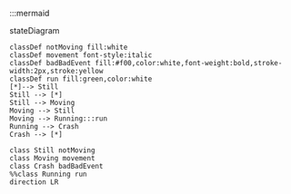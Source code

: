 :::mermaid

stateDiagram

    classDef notMoving fill:white
    classDef movement font-style:italic
    classDef badBadEvent fill:#f00,color:white,font-weight:bold,stroke-width:2px,stroke:yellow
    classDef run fill:green,color:white
    [*]--> Still
    Still --> [*]
    Still --> Moving
    Moving --> Still
    Moving --> Running:::run
    Running --> Crash
    Crash --> [*]

    class Still notMoving
    class Moving movement
    class Crash badBadEvent
    %%class Running run
    direction LR
   
     